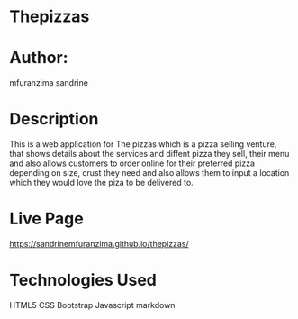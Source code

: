 # Thepizzas
# Author:
mfuranzima sandrine

# Description
This is a web application for The pizzas which is a pizza selling venture, that shows details about the services and diffent pizza they sell, their menu and also allows customers to order online for their preferred pizza depending on size, crust they need and also allows them to input a location which they would love the piza to be delivered to.



# Live Page
https://sandrinemfuranzima.github.io/thepizzas/


# Technologies Used
HTML5
CSS
Bootstrap
Javascript
markdown
